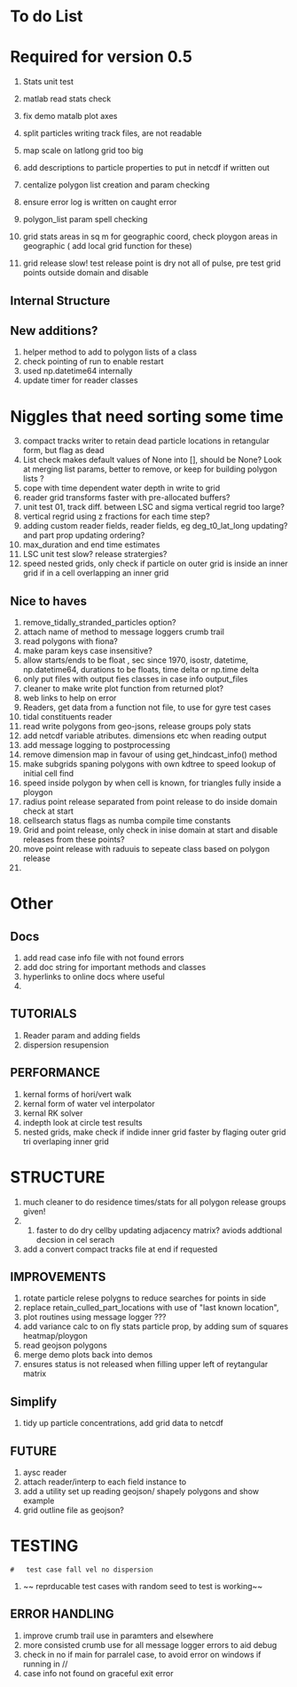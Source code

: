 # To do List

# Required for version 0.5

1. Stats unit test
1. matlab read stats check
2.  fix demo matalb plot axes 
3. split particles writing track   files, are not readable
3. map scale on latlong grid too big
   
1. add descriptions to particle properties to put in netcdf if written out

2. centalize polygon list creation and param checking 
4. ensure error log is written on caught error
1. polygon_list param spell checking 
1. grid stats areas in sq m for geographic coord, check ploygon areas in geographic ( add local grid function for these)
1. grid release slow! test release point is dry not all of pulse, pre test grid points outside domain and disable 
##  Internal Structure

## New additions?

1. helper method to add to  polygon lists of a class
1. check pointing of run to enable restart
1. used np.datetime64  internally 
2. update timer for reader classes

# Niggles that need sorting some time
3. compact tracks writer to retain dead particle locations in retangular form, but flag as dead
1. List check makes default values of None into [], should be None? Look at merging list params, better to remove, or keep for building polygon lists ?
1. cope with time dependent water depth in write to grid
3.  reader grid transforms faster with pre-allocated buffers?
4. unit test 01,  track diff. between LSC and sigma vertical regrid too large?
5. vertical regrid using z fractions for each time step?
6.  adding custom reader fields, reader fields, eg deg_t0_lat_long updating? and part prop updating ordering?
1. max_duration and end time estimates
8. LSC unit test slow?  release stratergies?
9.  speed nested grids, only check if particle on outer grid is inside an inner grid if in a cell overlapping  an inner grid 
    
## Nice to haves
1.   remove_tidally_stranded_particles option?
1. attach name of method to message loggers crumb trail
1.  read polygons with fiona?
1. make param keys case insensitive?
1. allow starts/ends to be float , sec since 1970, isostr, datetime, np.datetime64, durations to be floats, time delta or np.time delta
1. only put files with output fies classes in case info output_files
1. cleaner to make write plot function from returned plot?
2. web links to help on error
1. Readers,  get data from a function not file,  to use for gyre test cases
1. tidal constituents reader
1. read write polygons from geo-jsons, release groups poly stats
1. add netcdf variable atributes. dimensions etc when reading output
1.  add message logging to postprocessing
2.  remove dimension map in favour of using get_hindcast_info() method
1. make subgrids spaning polygons with own kdtree to speed lookup of initial cell find
2. speed inside polygon by when cell is known, for triangles fully inside a ploygon
3. radius point release separated from point release to do inside domain check at start  
4.  cellsearch status flags as numba compile time constants
1. Grid and point release, only check in inise domain at start and disable releases from these points?
6. move point release with raduuis to sepeate class based on polygon release
5. 
# Other

## Docs

1.   add read case info file with not found errors 
2. add doc string for important methods and classes
1.    hyperlinks to online docs where useful
2. 
##   TUTORIALS
1.   Reader param and adding fields
1.   dispersion resupension

## PERFORMANCE
1.  kernal forms of hori/vert walk
1.   kernal form of water vel interpolator
1.   kernal RK solver
1.   indepth look at circle test results
1. nested grids, make check if indide inner grid faster by flaging outer grid tri overlaping inner grid

#   STRUCTURE

1.   much cleaner to  do residence times/stats for all polygon release groups given!
2.   1. faster to do dry cellby updating adjacency matrix? aviods addtional decsion in cel serach
1. add a convert compact tracks file at end if requested


##   IMPROVEMENTS

1.    rotate particle relese polygns to reduce searches for points in side
1.    replace retain_culled_part_locations with use of "last known location",
1.   plot routines using message logger ???
1.   add variance calc to on fly stats particle prop, by adding sum of squares heatmap/ploygon
1.    read geojson polygons
1.   merge demo plots back into demos
1.  ensures status is not released when filling upper left of reytangular matrix
 
 ##   Simplify
1.   tidy up particle concentrations, add grid data to netcdf

##   FUTURE
1.   aysc reader
1.    attach reader/interp to each  field instance to
1.    add a utility set up reading geojson/ shapely polygons and show example
1.    grid outline file as geojson?


#   TESTING
    #   test case fall vel no dispersion
1. ~~  reprducable  test cases with random seed to test is working~~

##    ERROR HANDLING
1.   improve crumb trail use in paramters and elsewhere
1.   more consisted crumb use for all message logger errors to aid debug
1.    check in no if main for parralel case, to avoid  error on windows if running in //
1.   case info not found on graceful exit error


